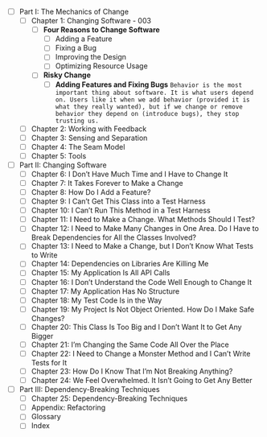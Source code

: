 - [ ] Part I: The Mechanics of Change
	- [ ] Chapter 1: Changing Software - 003
		- [ ] **Four Reasons to Change Software**
			- [ ] Adding a Feature
			- [ ] Fixing a Bug
			- [ ] Improving the Design
			- [ ] Optimizing Resource Usage
		- [ ] **Risky Change**
			- [ ] **Adding Features and Fixing Bugs**
```Behavior is the most important thing about software. It is what users depend on. Users like it when we add behavior (provided it is what they really wanted), but if we change or remove behavior they depend on (introduce bugs), they stop trusting us.```
	- [ ] Chapter 2: Working with Feedback
	- [ ] Chapter 3: Sensing and Separation
	- [ ] Chapter 4: The Seam Model
	- [ ] Chapter 5: Tools
- [ ] Part II: Changing Software
	- [ ] Chapter 6: I Don’t Have Much Time and I Have to Change It
	- [ ] Chapter 7: It Takes Forever to Make a Change
	- [ ] Chapter 8: How Do I Add a Feature?
	- [ ] Chapter 9: I Can’t Get This Class into a Test Harness
	- [ ] Chapter 10: I Can’t Run This Method in a Test Harness
	- [ ] Chapter 11: I Need to Make a Change. What Methods Should I Test?
	- [ ] Chapter 12: I Need to Make Many Changes in One Area. Do I Have to Break Dependencies for All the Classes Involved?
	- [ ] Chapter 13: I Need to Make a Change, but I Don’t Know What Tests to Write
	- [ ] Chapter 14: Dependencies on Libraries Are Killing Me
	- [ ] Chapter 15: My Application Is All API Calls
	- [ ] Chapter 16: I Don’t Understand the Code Well Enough to Change It
	- [ ] Chapter 17: My Application Has No Structure
	- [ ] Chapter 18: My Test Code Is in the Way
	- [ ] Chapter 19: My Project Is Not Object Oriented. How Do I Make Safe Changes?
	- [ ] Chapter 20: This Class Is Too Big and I Don’t Want It to Get Any Bigger
	- [ ] Chapter 21: I’m Changing the Same Code All Over the Place
	- [ ] Chapter 22: I Need to Change a Monster Method and I Can’t Write Tests for It
	- [ ] Chapter 23: How Do I Know That I’m Not Breaking Anything?
	- [ ] Chapter 24: We Feel Overwhelmed. It Isn’t Going to Get Any Better
- [ ] Part III: Dependency-Breaking Techniques
	- [ ] Chapter 25: Dependency-Breaking Techniques
	- [ ] Appendix: Refactoring
	- [ ] Glossary
	- [ ] Index
